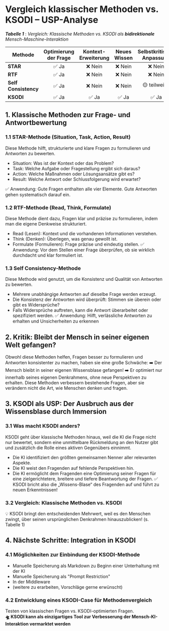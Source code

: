 # Vergleich klassischer Methoden vs. KSODI – USP-Analyse

***Tabelle 1*** : *Vergleich: Klassische Methoden vs. KSODI als* ***bidirektionale*** *Mensch-Maschine-Interaktion*

| **Methode**          | **Optimierung der Frage** | **Kontext-Erweiterung** | **Neues Wissen** | **Selbstkritische Anpassung** |
| ---------------------| :-----------------------: | :---------------------: | :---------------:| :---------------------------: |
| **STAR**             | ✅ Ja                     | ❌ Nein                 | ❌ Nein          | ❌ Nein                       |
| **RTF**              | ✅ Ja                     | ❌ Nein                 | ❌ Nein          | ❌ Nein                       |
| **Self Consistency** | ✅ Ja                     | ❌ Nein                 | ❌ Nein          | 🟡 teilweise                  |
| **KSODI**            | ✅ Ja                     | ✅ Ja                   | ✅ Ja            | ✅ Ja                         |

## 1. Klassische Methoden zur Frage- und Antwortbewertung 

### 1.1 STAR-Methode (Situation, Task, Action, Result) 

Diese Methode hilft, strukturierte und klare Fragen zu formulieren und Antworten zu bewerten.
- Situation: Was ist der Kontext oder das Problem?
- Task: Welche Aufgabe oder Fragestellung ergibt sich daraus?
- Action: Welche Maßnahmen oder Lösungsansätze gibt es?
- Result: Welche Antwort oder Schlussfolgerung wird erwartet?

✅ Anwendung:
Gute Fragen enthalten alle vier Elemente. Gute Antworten gehen systematisch darauf ein. 
 
### 1.2 RTF-Methode (Read, Think, Formulate) 

Diese Methode dient dazu, Fragen klar und präzise zu formulieren, indem man die eigene Denkweise strukturiert.
- Read (Lesen): Kontext und die vorhandenen Informationen verstehen.
- Think (Denken): Überlegen, was genau gewollt ist.
- Formulate (Formulieren): Frage präzise und eindeutig stellen.
✅ Anwendung:
Vor dem Stellen einer Frage überprüfen, ob sie wirklich durchdacht und klar formuliert ist.

### 1.3 Self Consistency-Methode

Diese Methode wird genutzt, um die Konsistenz und Qualität von Antworten zu bewerten.
- Mehrere unabhängige Antworten auf dieselbe Frage werden erzeugt.
- Die Konsistenz der Antworten wird überprüft: Stimmen sie überein oder gibt es Widersprüche?
- Falls Widersprüche auftreten, kann die Antwort überarbeitet oder spezifiziert werden. 
✅ Anwendung:
Hilft, verlässliche Antworten zu erhalten und Unsicherheiten zu erkennen

## 2. Kritik: Bleibt der Mensch in seiner eigenen Welt gefangen? 

Obwohl diese Methoden helfen, Fragen besser zu formulieren und Antworten konsistenter zu machen, haben sie eine große
Schwäche: 
➡️ Der Mensch bleibt in seiner eigenen Wissensblase gefangen!
➡️ Er optimiert nur innerhalb seines eigenen Denkrahmens, ohne neue Perspektiven zu erhalten. 
Diese Methoden verbessern bestehende Fragen, aber sie verändern nicht die Art, wie Menschen denken und fragen. 

## 3. KSODI als USP: Der Ausbruch aus der Wissensblase durch Immersion

### 3.1 Was macht KSODI anders? 

KSODI geht über klassische Methoden hinaus, weil die KI die Frage nicht nur bewertet, sondern eine unmittelbare Rückmeldung an den Nutzer gibt und zusätzlich die Rolle eines aktiven Gegenübers einnimmt.
- Die KI identifiziert den größten gemeinsamen Nenner aller relevanten Aspekte.
- Die KI weist den Fragenden auf fehlende Perspektiven hin.
- Die KI ermöglicht dem Fragenden eine Optimierung seiner Fragen für eine zielgerichtetere, breitere und tiefere Beantwortung der Fragen.
✅ KSODI bricht also die „Wissens-Blase“ des Fragenden auf und führt zu neuen Erkenntnissen!

### 3.2 Vergleich: Klassische Methoden vs. KSODI
   
💡 KSODI bringt den entscheidenden Mehrwert, weil es den Menschen zwingt, über seinen ursprünglichen Denkrahmen
hinauszublicken! (s. Tabelle 1)

## 4. Nächste Schritte: Integration in KSODI 

### 4.1 Möglichkeiten zur Einbindung der KSODI-Methode

- Manuelle Speicherung als Markdown zu Beginn einer Unterhaltung mit der KI
- Manuelle Speicherung als "Prompt Restriction"
- In der Middleware
- (weitere zu erarbeiten, Vorschläge gerne erwünscht)
 
### 4.2 Entwicklung eines KSODI-Case für Methodenvergleich 

Testen von klassischen Fragen vs. KSODI-optimierten Fragen.
<br>**🛸 KSODI kann als einzigartiges Tool zur Verbesserung der Mensch-KI-Interaktion vermarktet werden**
